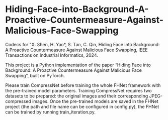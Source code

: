 # Hiding-Face-into-Background-A-Proactive-Countermeasure-Against-Malicious-Face-Swapping
Codecs for "X. Shen, H. Yao*, S. Tan, C. Qin, Hiding Face into Background: A Proactive Countermeasure Against Malicious Face Swapping, IEEE Transactions on Industrial Informatics, 2024.

This project is a Python implementation of the paper “Hiding Face into Background: A Proactive Countermeasure Against Malicious Face Swapping”, built on PyTorch.

Please train CompressNet before training the whole FHNet framework with the pre-trained model parameters. Training CompressNet requires two datasets to be prepared: the original images and their corresponding JPEG-compressed images. Once the pre-trained models are saved in the FHNet project (the path and file name can be configured in config.py), the FHNet can be trained by running train_iteration.py.
